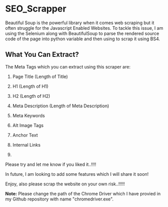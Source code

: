 # SEO_Scrapper 

Beautiful Soup is the powerful library when it comes web scraping but it often struggle for the Javascript Enabled Websites. To tackle this issue, I am using the Selenium along with BeautifulSoup to parse the rendered source code of the page into python variable and then using to scrap it using BS4.


## What You Can Extract? 

The Meta Tags which you can extract using this scraper are: 

1) Page Title (Length of Title)

2) H1 (Length of H1)     

3) H2 (Length of H2)

4) Meta Description (Length of Meta Description)

5) Meta Keywords

6) Alt Image Tags

7) Anchor Text

8) Internal Links  
9) 

Please try and let me know if you liked it..!!!!

In future, I am looking to add some features which I will share it soon!

Enjoy, also please scrap the website on your own risk..!!!!!

**Note:** Please change the path of the Chrome Driver which I have provied in my Github repository with name "chromedriver.exe". 

